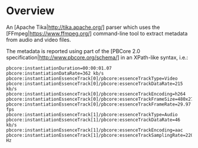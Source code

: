 Overview
========

An [Apache Tika|http://tika.apache.org/] parser which uses the 
[FFmpeg|https://www.ffmpeg.org/] command-line tool to extract metadata
from audio and video files.

The metadata is reported using part of the [PBCore 2.0 specification|http://www.pbcore.org/schema/]
in an XPath-like syntax, i.e.:

    pbcore:instantiationDuration=00:00:01.07
    pbcore:instantiationDataRate=362 kb/s
    pbcore:instantiationEssenceTrack[0]/pbcore:essenceTrackType=Video
    pbcore:instantiationEssenceTrack[0]/pbcore:essenceTrackDataRate=215 kb/s
    pbcore:instantiationEssenceTrack[0]/pbcore:essenceTrackEncoding=h264
    pbcore:instantiationEssenceTrack[0]/pbcore:essenceTrackFrameSize=480x270
    pbcore:instantiationEssenceTrack[0]/pbcore:essenceTrackFrameRate=29.97 fps
    pbcore:instantiationEssenceTrack[1]/pbcore:essenceTrackType=Audio
    pbcore:instantiationEssenceTrack[1]/pbcore:essenceTrackDataRate=46 kb/s
    pbcore:instantiationEssenceTrack[1]/pbcore:essenceTrackEncoding=aac
    pbcore:instantiationEssenceTrack[1]/pbcore:essenceTrackSamplingRate=22050 Hz